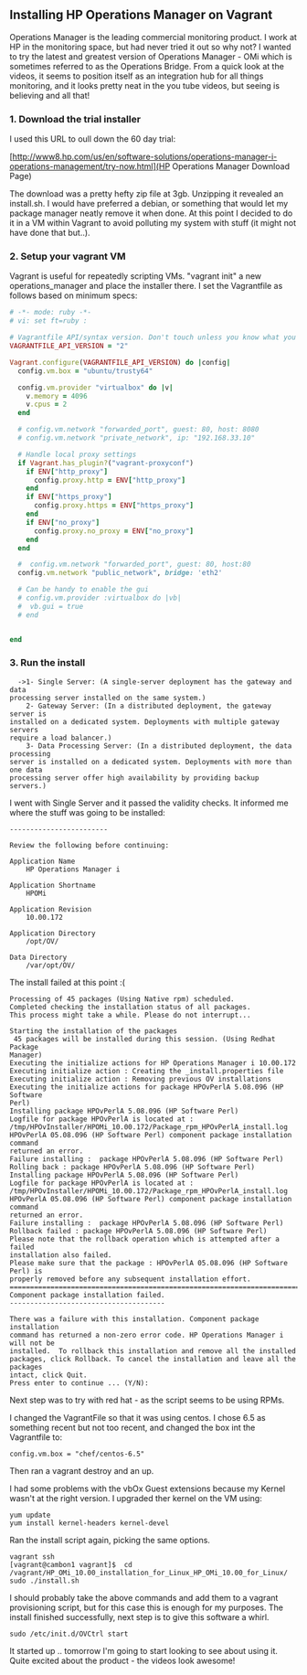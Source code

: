 ## Installing HP Operations Manager on Vagrant
Operations Manager is the leading commercial monitoring product.  I work at HP in the monitoring space, but had never tried it out so why not?  I wanted to try the latest and greatest version of Operations Manager - OMi which is sometimes referred to as the Operations Bridge.  From a quick look at the videos, it seems to position itself as an integration hub for all things monitoring, and it looks pretty neat in the you tube videos, but seeing is believing and all that!  

### 1. Download the trial installer
I used this URL to oull down the 60 day trial:

[http://www8.hp.com/us/en/software-solutions/operations-manager-i-operations-management/try-now.html](HP Operations Manager Download Page)

The download was a pretty hefty zip file at 3gb. Unzipping it revealed an install.sh.  I would have preferred a debian, or something that would let my package manager neatly remove it when done.  At this point I decided to do it in a VM within Vagrant to avoid polluting my system with stuff (it might not have done that but..).

### 2. Setup your vagrant VM
Vagrant is useful for repeatedly scripting VMs.  "vagrant init" a new operations_manager and place the installer there.  I set the Vagrantfile as follows based on minimum specs:

``` ruby
# -*- mode: ruby -*-
# vi: set ft=ruby :

# Vagrantfile API/syntax version. Don't touch unless you know what you're doing!
VAGRANTFILE_API_VERSION = "2"

Vagrant.configure(VAGRANTFILE_API_VERSION) do |config|
  config.vm.box = "ubuntu/trusty64"

  config.vm.provider "virtualbox" do |v|
    v.memory = 4096
    v.cpus = 2
  end

  # config.vm.network "forwarded_port", guest: 80, host: 8080
  # config.vm.network "private_network", ip: "192.168.33.10"

  # Handle local proxy settings
  if Vagrant.has_plugin?("vagrant-proxyconf")
    if ENV["http_proxy"]
      config.proxy.http = ENV["http_proxy"]
    end
    if ENV["https_proxy"]
      config.proxy.https = ENV["https_proxy"]
    end
    if ENV["no_proxy"]
      config.proxy.no_proxy = ENV["no_proxy"]
    end
  end

  #  config.vm.network "forwarded_port", guest: 80, host:80
  config.vm.network "public_network", bridge: 'eth2'

  # Can be handy to enable the gui
  # config.vm.provider :virtualbox do |vb|
  #  vb.gui = true
  # end


end
```



### 3. Run the install

```
  ->1- Single Server: (A single-server deployment has the gateway and data 
processing server installed on the same system.)
    2- Gateway Server: (In a distributed deployment, the gateway server is 
installed on a dedicated system. Deployments with multiple gateway servers 
require a load balancer.)
    3- Data Processing Server: (In a distributed deployment, the data processing 
server is installed on a dedicated system. Deployments with more than one data 
processing server offer high availability by providing backup servers.)
```

I went with Single Server and it passed the validity checks.  It informed me where the stuff was going to be installed:

```Pre-Installation Summary
------------------------

Review the following before continuing:

Application Name
    HP Operations Manager i

Application Shortname
    HPOMi

Application Revision
    10.00.172

Application Directory
    /opt/OV/

Data Directory
    /var/opt/OV/

```

The install failed at this point :(

```
Processing of 45 packages (Using Native rpm) scheduled.
Completed checking the installation status of all packages.
This process might take a while. Please do not interrupt...

Starting the installation of the packages
 45 packages will be installed during this session. (Using Redhat Package 
Manager)
Executing the initialize actions for HP Operations Manager i 10.00.172
Executing initialize action : Creating the _install.properties file
Executing initialize action : Removing previous OV installations
Executing the initialize actions for package HPOvPerlA 5.08.096 (HP Software 
Perl)
Installing package HPOvPerlA 5.08.096 (HP Software Perl)
Logfile for package HPOvPerlA is located at : 
/tmp/HPOvInstaller/HPOMi_10.00.172/Package_rpm_HPOvPerlA_install.log
HPOvPerlA 05.08.096 (HP Software Perl) component package installation command 
returned an error.
Failure installing :  package HPOvPerlA 5.08.096 (HP Software Perl)
Rolling back : package HPOvPerlA 5.08.096 (HP Software Perl)
Installing package HPOvPerlA 5.08.096 (HP Software Perl)
Logfile for package HPOvPerlA is located at : 
/tmp/HPOvInstaller/HPOMi_10.00.172/Package_rpm_HPOvPerlA_install.log
HPOvPerlA 05.08.096 (HP Software Perl) component package installation command 
returned an error.
Failure installing :  package HPOvPerlA 5.08.096 (HP Software Perl)
Rollback failed : package HPOvPerlA 5.08.096 (HP Software Perl)
Please note that the rollback operation which is attempted after a failed 
installation also failed.
Please make sure that the package : HPOvPerlA 05.08.096 (HP Software Perl) is 
properly removed before any subsequent installation effort.
===============================================================================
Component package installation failed.
--------------------------------------

There was a failure with this installation. Component package installation 
command has returned a non-zero error code. HP Operations Manager i will not be
installed.  To rollback this installation and remove all the installed 
packages, click Rollback. To cancel the installation and leave all the packages
intact, click Quit.
Press enter to continue ... (Y/N): 
```
Next step was to try with red hat - as the script seems to be using RPMs.  

I changed the VagrantFile so that it was using centos.  I chose 6.5 as something recent but not too recent, and changed the box int the Vagrantfile to:

    config.vm.box = "chef/centos-6.5"

Then ran a vagrant destroy and an up.  

I had some problems with the vbOx Guest extensions because my Kernel wasn't at the right version. I upgraded ther kernel on the VM using:

```
yum update
yum install kernel-headers kernel-devel
```

Ran the install script again, picking the same options.

```
vagrant ssh
[vagrant@cambon1 vagrant]$  cd /vagrant/HP_OMi_10.00_installation_for_Linux_HP_OMi_10.00_for_Linux/
sudo ./install.sh
```

I should probably take the above commands and add them to a vagrant provisioning script, but for this case this is enough for my purposes.  The install finished successfully, next step is to give this software a whirl.

    sudo /etc/init.d/OVCtrl start

 It started up .. tomorrow I'm going to start looking to see about using it. Quite excited about the product - the videos look awesome!


